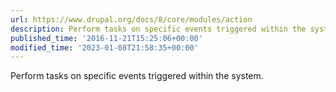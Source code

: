 ```yaml
---
url: https://www.drupal.org/docs/8/core/modules/action
description: Perform tasks on specific events triggered within the system.
published_time: '2016-11-21T15:25:06+00:00'
modified_time: '2023-01-08T21:58:35+00:00'
---
```

Perform tasks on specific events triggered within the system.